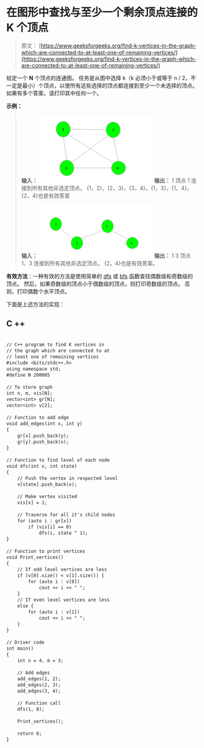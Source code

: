 # 在图形中查找与至少一个剩余顶点连接的 K 个顶点

> 原文： [https://www.geeksforgeeks.org/find-k-vertices-in-the-graph-which-are-connected-to-at-least-one-of-remaining-vertices/](https://www.geeksforgeeks.org/find-k-vertices-in-the-graph-which-are-connected-to-at-least-one-of-remaining-vertices/)

给定一个 **N** 个顶点的连通图。 任务是从图中选择 k（k 必须小于或等于 n / 2，不一定是最小）个顶点，以使所有这些选择的顶点都连接到至少一个未选择的顶点。 如果有多个答案，请打印其中任何一个。

**示例：**

> **输入：**
> ![](img/61638ce9ad6ba6fe9595f0a5f9d8e65e.png)
> **输出：** 1
> 顶点 1 连接到所有其他非选定顶点。
> {1，2}，{2，3}，{3，4}，{1，3}，{1，4}，{2，4}也是有效答案
> 
> **输入：**
> ![](img/fe6df588c7082482a4cfa19ba075ade5.png)
> **输出：** 1 3
> 顶点 1、3 连接到所有其他非选定顶点。 {2，4}也是有效答案。

**有效方法**：一种有效的方法是使用简单的 [dfs](http://www.geeksforgeeks.org/depth-first-traversal-for-a-graph/) 或 [bfs](http://www.geeksforgeeks.org/breadth-first-traversal-for-a-graph/) 函数查找偶数级和奇数级的顶点。 然后，如果奇数级的顶点小于偶数级的顶点，则打印奇数级的顶点。 否则，打印偶数个水平顶点。

下面是上述方法的实现：

## C ++

```

// C++ program to find K vertices in  
// the graph which are connected to at  
// least one of remaining vertices 
#include <bits/stdc++.h> 
using namespace std; 
#define N 200005 

// To store graph 
int n, m, vis[N]; 
vector<int> gr[N]; 
vector<int> v[2]; 

// Function to add edge 
void add_edges(int x, int y) 
{ 
    gr[x].push_back(y); 
    gr[y].push_back(x); 
} 

// Function to find level of each node 
void dfs(int x, int state) 
{ 
    // Push the vertex in respected level 
    v[state].push_back(x); 

    // Make vertex visited 
    vis[x] = 1; 

    // Traverse for all it's child nodes 
    for (auto i : gr[x]) 
        if (vis[i] == 0) 
            dfs(i, state ^ 1); 
} 

// Function to print vertices 
void Print_vertices() 
{ 
    // If odd level vertices are less 
    if (v[0].size() < v[1].size()) { 
        for (auto i : v[0]) 
            cout << i << " "; 
    } 
    // If even level vertices are less 
    else { 
        for (auto i : v[1]) 
            cout << i << " "; 
    } 
} 

// Driver code 
int main() 
{ 
    int n = 4, m = 3; 

    // Add edges 
    add_edges(1, 2); 
    add_edges(2, 3); 
    add_edges(3, 4); 

    // Function call 
    dfs(1, 0); 

    Print_vertices(); 

    return 0; 
} 

```